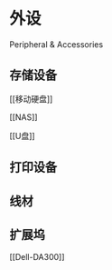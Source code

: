 # 外设

Peripheral & Accessories


## 存储设备

[[移动硬盘]]


[[NAS]]


[[U盘]]




## 打印设备

## 线材

## 扩展坞

[[Dell-DA300]]


